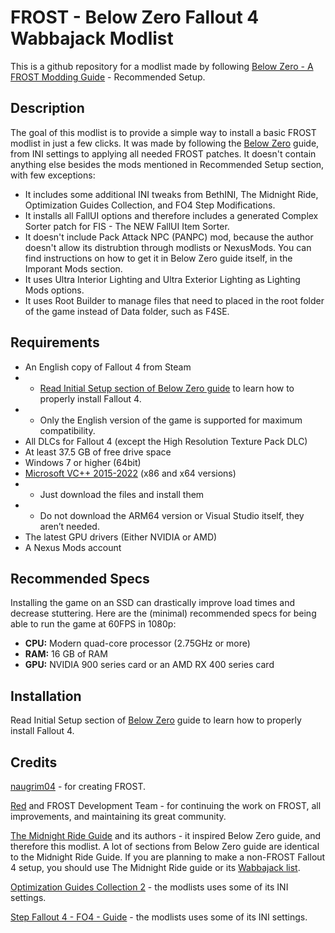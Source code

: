 # FROST - Below Zero Fallout 4 Wabbajack Modlist
This is a github repository for a modlist made by following [Below Zero - A FROST Modding Guide](https://redawt.github.io/f4-frost-guide) -  Recommended Setup.

## Description
The goal of this modlist is to provide a simple way to install a basic FROST modlist in just a few clicks. It was made by following the [Below Zero](https://redawt.github.io/f4-frost-guide) guide, from INI settings to applying all needed FROST patches. It doesn't contain anything else besides the mods mentioned in Recommended Setup section, with few exceptions:
- It includes some additional INI tweaks from BethINI, The Midnight Ride, Optimization Guides Collection, and FO4 Step Modifications.
- It installs all FallUI options and therefore includes a generated Complex Sorter patch for FIS - The NEW FallUI Item Sorter.
- It doesn't include Pack Attack NPC (PANPC) mod, because the author doesn't allow its distrubtion through modlists or NexusMods. You can find instructions on how to get it in Below Zero guide itself, in the Imporant Mods section.
- It uses Ultra Interior Lighting and Ultra Exterior Lighting as Lighting Mods options.
- It uses Root Builder to manage files that need to placed in the root folder of the game instead of Data folder, such as F4SE.

## Requirements
- An English copy of Fallout 4 from Steam
- - [Read Initial Setup section of Below Zero guide](https://redawt.github.io/f4-frost-guide/initialsetup.html) to learn how to properly install Fallout 4.
- - Only the English version of the game is supported for maximum compatibility.
- All DLCs for Fallout 4 (except the High Resolution Texture Pack DLC)
- At least 37.5 GB of free drive space
- Windows 7 or higher (64bit)
- [Microsoft VC++ 2015-2022](https://docs.microsoft.com/en-us/cpp/windows/latest-supported-vc-redist?view=msvc-170) (x86 and x64 versions)
- - Just download the files and install them
- - Do not download the ARM64 version or Visual Studio itself, they aren’t needed.
- The latest GPU drivers (Either NVIDIA or AMD)
- A Nexus Mods account

## Recommended Specs
Installing the game on an SSD can drastically improve load times and decrease stuttering. Here are the (minimal) recommended specs for being able to run the game at 60FPS in 1080p:

- **CPU:** Modern quad-core processor (2.75GHz or more)
- **RAM:** 16 GB of RAM
- **GPU:** NVIDIA 900 series card or an AMD RX 400 series card

## Installation
Read Initial Setup section of [Below Zero](https://redawt.github.io/f4-frost-guide/initialsetup.html) guide to learn how to properly install Fallout 4.

## Credits
[naugrim04](https://www.nexusmods.com/fallout4/users/6324000) - for creating FROST.

[Red](https://www.nexusmods.com/fallout4/users/47725848) and FROST Development Team - for continuing the work on FROST, all improvements, and maintaining its great community.

[The Midnight Ride Guide](https://themidnightride.moddinglinked.com/) and its authors - it inspired Below Zero guide, and therefore this modlist. A lot of sections from Below Zero guide are identical to the Midnight Ride Guide. If you are planning to make a non-FROST Fallout 4 setup, you should use The Midnight Ride guide or its [Wabbajack list](https://themidnightride.moddinglinked.com/wabbajack.html).

[Optimization Guides Collection 2](https://www.nexusmods.com/fallout4/mods/50005) - the modlists uses some of its INI settings.

[Step Fallout 4 - FO4 - Guide](https://www.nexusmods.com/fallout4/mods/74193) - the modlists uses some of its INI settings.
